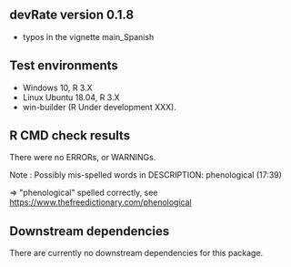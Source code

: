 ## devRate version 0.1.8
* typos in the vignette main_Spanish

## Test environments
* Windows 10, R 3.X
* Linux Ubuntu 18.04, R 3.X
* win-builder (R Under development XXX).

## R CMD check results
There were no ERRORs, or WARNINGs. 

Note : Possibly mis-spelled words in DESCRIPTION:
  phenological (17:39)

=> "phenological" spelled correctly, see https://www.thefreedictionary.com/phenological

## Downstream dependencies
There are currently no downstream dependencies for this package.
